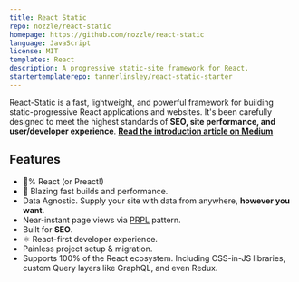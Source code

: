 ```yaml
---
title: React Static
repo: nozzle/react-static
homepage: https://github.com/nozzle/react-static
language: JavaScript
license: MIT
templates: React
description: A progressive static-site framework for React.
startertemplaterepo: tannerlinsley/react-static-starter
---
```


React-Static is a fast, lightweight, and powerful framework for building static-progressive React applications and websites. It's been carefully designed to meet the highest standards of **SEO, site performance, and user/developer experience**. [**Read the introduction article on Medium**](https://medium.com/@tannerlinsley/%EF%B8%8F-introducing-react-static-a-progressive-static-site-framework-for-react-3470d2a51ebc)

## Features

- :100:% React (or Preact!)
- :rocket: Blazing fast builds and performance.
- Data Agnostic. Supply your site with data from anywhere, **however you want**.
- Near-instant page views via  [PRPL](https://developers.google.com/web/fundamentals/performance/prpl-pattern/) pattern.
- Built for **SEO**.
- ⚛️ React-first developer experience.
- Painless project setup & migration.
- Supports 100% of the React ecosystem. Including CSS-in-JS libraries, custom Query layers like GraphQL, and even Redux.
